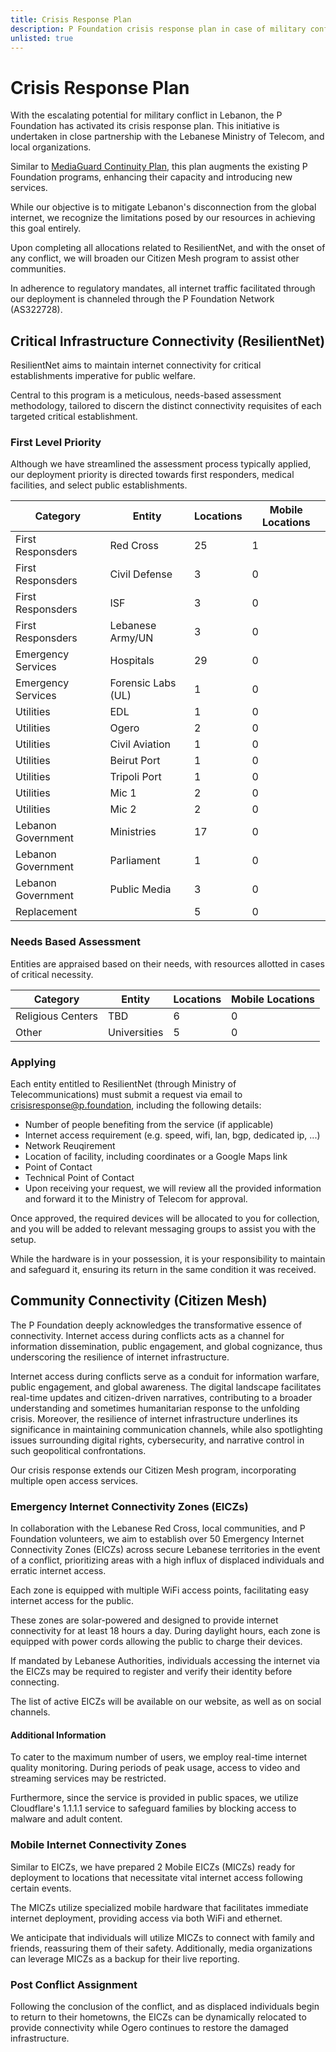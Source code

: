```yaml
---
title: Crisis Response Plan
description: P Foundation crisis response plan in case of military conflict in Lebanon.
unlisted: true
---
```


# Crisis Response Plan

With the escalating potential for military conflict in Lebanon, the P Foundation has activated its crisis response plan. This initiative is undertaken in close partnership with the Lebanese Ministry of Telecom, and local organizations.

Similar to [MediaGuard Continuity Plan](/messages/mediaguard_continuity_plan), this plan augments the existing P Foundation programs, enhancing their capacity and introducing new services.

While our objective is to mitigate Lebanon's disconnection from the global internet, we recognize the limitations posed by our resources in achieving this goal entirely.

Upon completing all allocations related to ResilientNet, and with the onset of any conflict, we will broaden our Citizen Mesh program to assist other communities.

In adherence to regulatory mandates, all internet traffic facilitated through our deployment is channeled through the P Foundation Network (AS322728).

## Critical Infrastructure Connectivity (ResilientNet)

ResilientNet aims to maintain internet connectivity for critical establishments imperative for public welfare.

Central to this program is a meticulous, needs-based assessment methodology, tailored to discern the distinct connectivity requisites of each targeted critical establishment.

### First Level Priority

Although we have streamlined the assessment process typically applied, our deployment priority is directed towards first responders, medical facilities, and select public establishments.

| Category           | Entity             | Locations | Mobile Locations |
| ------------------ | ------------------ | --------- | ---------------- |
| First Responsders  | Red Cross          | 25        | 1                |
| First Responsders  | Civil Defense      | 3         | 0                |
| First Responsders  | ISF                | 3         | 0                |
| First Responsders  | Lebanese Army/UN   | 3         | 0                |
| Emergency Services | Hospitals          | 29        | 0                |
| Emergency Services | Forensic Labs (UL) | 1         | 0                |
| Utilities          | EDL                | 1         | 0                |
| Utilities          | Ogero              | 2         | 0                |
| Utilities          | Civil Aviation     | 1         | 0                |
| Utilities          | Beirut Port        | 1         | 0                |
| Utilities          | Tripoli Port       | 1         | 0                |
| Utilities          | Mic 1              | 2         | 0                |
| Utilities          | Mic 2              | 2         | 0                |
| Lebanon Government | Ministries         | 17        | 0                |
| Lebanon Government | Parliament         | 1         | 0                |
| Lebanon Government | Public Media       | 3         | 0                |
| Replacement        |                    | 5         | 0                |

### Needs Based Assessment

Entities are appraised based on their needs, with resources allotted in cases of critical necessity.

| Category          | Entity       | Locations | Mobile Locations |
| ----------------- | ------------ | --------- | ---------------- |
| Religious Centers | TBD          | 6         | 0                |
| Other             | Universities | 5         | 0                |

### Applying

Each entity entitled to ResilientNet (through Ministry of Telecommunications) must submit a request via email to crisisresponse@p.foundation, including the following details:

- Number of people benefiting from the service (if applicable)
- Internet access requirement (e.g. speed, wifi, lan, bgp, dedicated ip, ...)
- Network Reuqirement
- Location of facility, including coordinates or a Google Maps link
- Point of Contact
- Technical Point of Contact
- Upon receiving your request, we will review all the provided information and forward it to the Ministry of Telecom for approval.

Once approved, the required devices will be allocated to you for collection, and you will be added to relevant messaging groups to assist you with the setup.

While the hardware is in your possession, it is your responsibility to maintain and safeguard it, ensuring its return in the same condition it was received.

## Community Connectivity (Citizen Mesh)

The P Foundation deeply acknowledges the transformative essence of connectivity. Internet access during conflicts acts as a channel for information dissemination, public engagement, and global cognizance, thus underscoring the resilience of internet infrastructure.

Internet access during conflicts serve as a conduit for information warfare, public engagement, and global awareness. The digital landscape facilitates real-time updates and citizen-driven narratives, contributing to a broader understanding and sometimes humanitarian response to the unfolding crisis. Moreover, the resilience of internet infrastructure underlines its significance in maintaining communication channels, while also spotlighting issues surrounding digital rights, cybersecurity, and narrative control in such geopolitical confrontations.

Our crisis response extends our Citizen Mesh program, incorporating multiple open access services.

### Emergency Internet Connectivity Zones (EICZs)

In collaboration with the Lebanese Red Cross, local communities, and P Foundation volunteers, we aim to establish over 50 Emergency Internet Connectivity Zones (EICZs) across secure Lebanese territories in the event of a conflict, prioritizing areas with a high influx of displaced individuals and erratic internet access.

Each zone is equipped with multiple WiFi access points, facilitating easy internet access for the public.

These zones are solar-powered and designed to provide internet connectivity for at least 18 hours a day. During daylight hours, each zone is equipped with power cords allowing the public to charge their devices.

If mandated by Lebanese Authorities, individuals accessing the internet via the EICZs may be required to register and verify their identity before connecting.

The list of active EICZs will be available on our website, as well as on social channels.

#### Additional Information

To cater to the maximum number of users, we employ real-time internet quality monitoring. During periods of peak usage, access to video and streaming services may be restricted.

Furthermore, since the service is provided in public spaces, we utilize Cloudflare's 1.1.1.1 service to safeguard families by blocking access to malware and adult content.

### Mobile Internet Connectivity Zones

Similar to EICZs, we have prepared 2 Mobile EICZs (MICZs) ready for deployment to locations that necessitate vital internet access following certain events.

The MICZs utilize specialized mobile hardware that facilitates immediate internet deployment, providing access via both WiFi and ethernet.

We anticipate that individuals will utilize MICZs to connect with family and friends, reassuring them of their safety. Additionally, media organizations can leverage MICZs as a backup for their live reporting.

### Post Conflict Assignment

Following the conclusion of the conflict, and as displaced individuals begin to return to their hometowns, the EICZs can be dynamically relocated to provide connectivity while Ogero continues to restore the damaged infrastructure.
